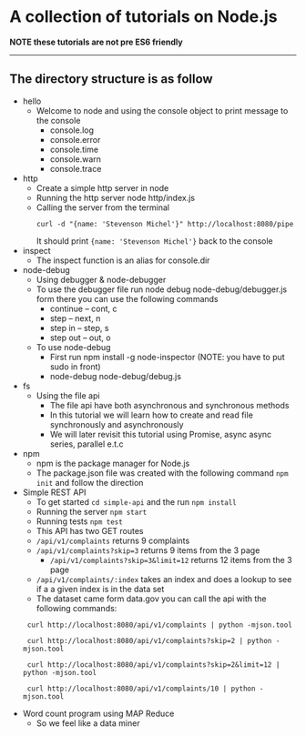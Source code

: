 # A collection of tutorials on Node.js

**NOTE these tutorials are not pre ES6 friendly**

****
## The directory structure is as follow

- hello
  * Welcome to node and using the console object to print message to the console
    - console.log
    - console.error
    - console.time
    - console.warn
    - console.trace
- http
  - Create a simple http server in node
  - Running the http server node http/index.js
  - Calling the server from the terminal
    ```
    curl -d "{name: 'Stevenson Michel'}" http://localhost:8080/pipe
    ```
    It should print `{name: 'Stevenson Michel'}` back to the console
- inspect
  * The inspect function is an alias for console.dir
- node-debug
  * Using debugger & node-debugger
  - To use the debugger file run node debug  node-debug/debugger.js form there you can use the following commands
    - continue – cont, c
    - step – next, n
    - step in – step, s
    - step out – out, o
  - To use node-debug
    - First run npm install -g node-inspector (NOTE: you have to put sudo in front)
    - node-debug node-debug/debug.js
- fs
  - Using the file api
    - The file api have both asynchronous and synchronous methods
    - In this tutorial we will learn how to create and read file synchronously and asynchronously
    - We will later revisit this tutorial using Promise, async async series, parallel e.t.c
- npm
  - npm is the package manager for Node.js
  - The package.json file was created with the following command `npm init` and follow the direction
- Simple REST API
  - To get started `cd simple-api` and the run `npm install`
  - Running the server `npm start`
  - Running tests `npm test`
  - This API has two GET routes
  - `/api/v1/complaints` returns 9 complaints
  - `/api/v1/complaints?skip=3` returns 9 items from the 3 page
    - `/api/v1/complaints?skip=3&limit=12` returns 12 items from the 3 page
  - `/api/v1/complaints/:index` takes an index and does a lookup to see if a a given index is in the data set
  - The dataset came form data.gov
  you can call the api with the following commands:
   ```
    curl http://localhost:8080/api/v1/complaints | python -mjson.tool
   ```
   ```
    curl http://localhost:8080/api/v1/complaints?skip=2 | python -mjson.tool
   ```
   ```
    curl http://localhost:8080/api/v1/complaints?skip=2&limit=12 | python -mjson.tool
   ```
   ```
    curl http://localhost:8080/api/v1/complaints/10 | python -mjson.tool
   ```
- Word count program using MAP Reduce
  - So we feel like a data miner
